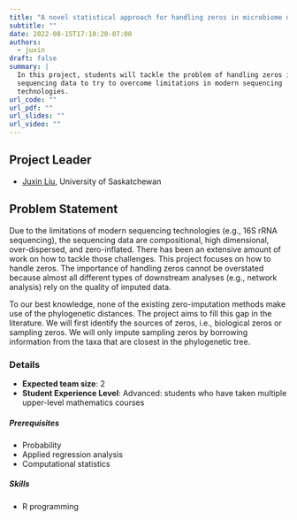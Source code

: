 ```yaml
---
title: "A novel statistical approach for handling zeros in microbiome data"
subtitle: ""
date: 2022-08-15T17:10:20-07:00
authors:
  - juxin
draft: false
summary: |
  In this project, students will tackle the problem of handling zeros in
  sequencing data to try to overcome limitations in modern sequencing
  technologies.
url_code: ""
url_pdf: ""
url_slides: ""
url_video: ""
---
```


## Project Leader
  * [Juxin Liu](/authors/juxin/), University of Saskatchewan

## Problem Statement
Due to the limitations of modern sequencing technologies (e.g., 16S rRNA
sequencing), the sequencing data are compositional, high dimensional,
over-dispersed, and zero-inflated. There has been an extensive amount of work on
how to tackle those challenges. This project focuses on how to handle zeros. The
importance of handling zeros cannot be overstated because almost all different
types of downstream analyses (e.g., network analysis) rely on the quality of
imputed data.

To our best knowledge, none of the existing zero-imputation methods make use of
the phylogenetic distances. The project aims to fill this gap in the literature.
We will first identify the sources of zeros, i.e., biological zeros or sampling
zeros. We will only impute sampling zeros by borrowing information from the taxa
that are closest in the phylogenetic tree.


### Details
  * **Expected team size**: 2
  * **Student Experience Level**: Advanced: students who have taken multiple upper-level mathematics courses

##### Prerequisites
  * Probability
  * Applied regression analysis
  * Computational statistics

##### Skills
  * R programming
